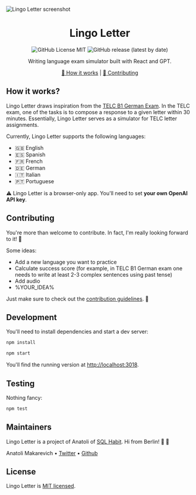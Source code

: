 ![Lingo Letter screenshot](https://github.com/makaroni4/lingo-letter/blob/main/.README/snapshot.png?raw=true)

<div align="center">

# Lingo Letter

![GitHub License MIT](https://img.shields.io/github/license/makaroni4/lingo-letter?color=%2347A3F3)
![GitHub release (latest by date)](https://img.shields.io/github/v/release/makaroni4/lingo-letter?color=%2347A3F3)

Writing language exam simulator built with React and GPT.

[:microscope: How it works](https://github.com/makaroni4/lingo-letter#how-it-works) | [:handshake: Contributing](https://github.com/makaroni4/lingo-letter#contributing)

</div>

## How it works?

Lingo Letter draws inspiration from the [TELC B1 German Exam](https://www.telc.net/sprachpruefungen/deutsch/zertifikat-deutsch-telc-deutsch-b1). In the TELC exam, one of the tasks is to compose a response to a given letter within 30 minutes. Essentially, Lingo Letter serves as a simulator for TELC letter assignments.

Currently, Lingo Letter supports the following languages:

* 🇬🇧 English
* 🇪🇸 Spanish
* 🇫🇷 French
* 🇩🇪 German
* 🇮🇹 Italian
* 🇵🇹 Portuguese

:warning: Lingo Letter is a browser-only app. You'll need to set **your own OpenAI API key**.

## Contributing

You're more than welcome to contribute. In fact, I'm really looking forward to it! :rocket:

Some ideas:

* Add a new language you want to practice
* Calculate success score (for example, in TELC B1 German exam one needs to write at least 2-3 complex sentences using past tense)
* Add audio
* %YOUR_IDEA%

Just make sure to check out the [contribution guidelines](https://github.com/makaroni4/lingo-letter/blob/main/CONTRIBUTING.md). :pray:

## Development

You'll need to install dependencies and start a dev server:

```sh
npm install

npm start
```

You'll find the running version at [http://localhost:3018](http://localhost:3018).

## Testing

Nothing fancy:

```sh
npm test
```

## Maintainers

Lingo Letter is a project of Anatoli of [SQL Habit](https://www.sqlhabit.com/). Hi from Berlin! :wave: :beers:

Anatoli Makarevich • [Twitter](https://twitter.com/makaroni4) • [Github](https://github.com/makaroni4)


## License

Lingo Letter is [MIT licensed](https://github.com/makaroni4/lingo-letter/blob/main/LICENSE).
